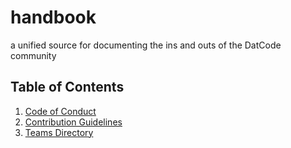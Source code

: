 # handbook
a unified source for documenting the ins and outs of the DatCode community

## Table of Contents
1. [Code of Conduct](https://github.com/gitdatcode/handbook/blob/master/code-of-conduct.md)
2. [Contribution Guidelines](https://github.com/gitdatcode/handbook/blob/master/contribution-guidelines.md)
3. [Teams Directory](https://github.com/gitdatcode/handbook/blob/master/teams-directory.md)
